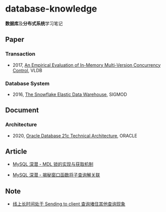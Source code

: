 # database-knowledge

**数据库**及**分布式系统**学习笔记

## Paper

### Transaction

- 2017, [An Empirical Evaluation of In-Memory Multi-Version Concurrency Control](paper/An%20Empirical%20Evaluation%20of%20In-Memory%20Multi-Version%20Concurrency%20Control), VLDB

### Database System

- 2016, [The Snowflake Elastic Data Warehouse](paper/The%20Snowflake%20Elastic%20Data%20Warehouse), SIGMOD

## Document

### Architecture

- 2020, [Oracle Database 21c Technical Architecture](document/Oracle%20Database%2021c%20Architecture), ORACLE

## Article

- [MySQL 深潜 - MDL 锁的实现与获取机制](article/MySQL%20MDL%20Architecture/MySQL%20深潜%20-%20MDL%20锁的实现与获取机制.md)

- [MySQL 深潜 - 揭秘窗口函数将子查询解关联](article/Subquery%20Unnesting/MySQL%20深潜%20-%20揭秘窗口函数将子查询解关联.md)

## Note

- [线上长时间处于 Sending to client 查询堵住其他查询现象](note/线上查询长时间处于%20Sending%20to%20client%20场景复现)
